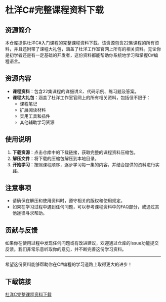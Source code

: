 # 杜洋C#完整课程资料下载

## 资源简介

本仓库提供杜洋C#入门课程的完整课程资料下载。该资源包含22集课程的所有资料，并且还附带了课程大礼包，涵盖了杜洋工作室官网上所有的相关资料。无论你是初学者还是有一定基础的开发者，这份资料都能帮助你系统地学习和掌握C#编程语言。

## 资源内容

- **课程资料**：包含22集课程的详细讲义、代码示例、练习题及答案。
- **课程大礼包**：涵盖了杜洋工作室官网上的所有相关资料，包括但不限于：
  - 课程笔记
  - 扩展阅读材料
  - 实用工具和插件
  - 其他辅助学习资源

## 使用说明

1. **下载资源**：点击仓库中的下载链接，获取完整的课程资料压缩包。
2. **解压文件**：将下载的压缩包解压到本地目录。
3. **开始学习**：按照课程顺序，逐步学习每一集的内容，并结合提供的资料进行实践。

## 注意事项

- 请确保在解压和使用资料时，遵守相关的版权和使用规定。
- 如果在学习过程中遇到任何问题，可以参考课程资料中的FAQ部分，或通过其他途径寻求帮助。

## 贡献与反馈

如果你在使用过程中发现任何问题或有改进建议，欢迎通过仓库的Issue功能提交反馈。我们非常乐意听取你的意见，并不断完善这份学习资料。

---

希望这份资料能够帮助你在C#编程的学习道路上取得更大的进步！

## 下载链接

[杜洋C完整课程资料下载](https://pan.quark.cn/s/19aae8ba9656)